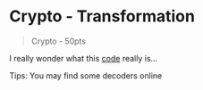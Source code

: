 # Crypto - Transformation

> Crypto - 50pts

I really wonder what this [code](./code) really is...

Tips: You may find some decoders online
